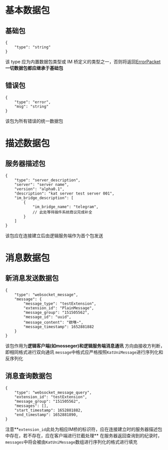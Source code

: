 # 基本数据包

## 基础包

```
{
    "type": "string"
}
```

该 type 应为内置数据包类型或 IM 桥定义的类型之一，否则将返回[ErrorPacket](#错误包)
**一切数据包都应继承于基础包**

## 错误包

```
{
    "type": "error",
    "msg": "string"
}
```

该包为所有错误的统一数据包

# 描述数据包

## 服务器描述包

```
{
    "type": "server_description",
    "server": "server name",
    "version": "alpha0.1",
    "description": "kat server test server 001",
    "im_bridge_description": [
        {
            "im_bridge_name": "telegram",
            // 此处等待插件系统商议完成补全
        }
    ]
}
```

该包应在连接建立后由逻辑服务端作为首个包发送

# 消息数据包

## 新消息发送数据包

```
{
	"type": "websocket_message",
	"message": {
		"message_type": "testExtension",
		"extension_id": "PlainMessage",
		"message_group": "151505562",
		"message_id": "uuid",
		"message_content": "欸嘿~",
		"message_timestamp": 1652881882
	}
}
```

该包作用为**逻辑客户端(如mosseger)和逻辑服务端消息通讯**
方向由接收方判断，即相同格式进行双向通讯
`message`中格式应严格按照`KatUniMessage`进行序列化和反序列化

## 消息查询数据包

```
{
    "type": "websocket_message_query",
    "extension_id": "testExtension",
    "message_group": "151505562",
    "messages": [],
    "start_timestamp": 1652881882,
    "end_timestamp": 1652881890,
}
```

注意**`extension_id`此处为相应IM桥的标识符，应在连接建立时的服务器描述包中存在，若不存在，应在客户端进行拦截处理**
在服务器返回查询到的纪录时，`messages`中将会被由`KatUniMessage`数组进行序列化的格式进行填充
